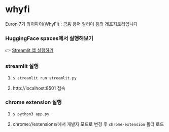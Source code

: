# whyfi
Euron 7기 와이파이(WhyFi) : 금융 용어 알리미 팀의 레포지토리입니다

### HuggingFace spaces에서 실행해보기
👉 [Streamlit 앱 실행하기]([https://your-space-name.hf.space](https://huggingface.co/spaces/xeoyeon/whyfi))

### streamlit 실행
1. 
    ```(bash)
    $ streamlit run streamlit.py
    ```
2. 
    http://localhost:8501 접속

### chrome extension 실행
1. 
    ```(bash)
    $ python3 app.py
    ```
2. 
    chrome://extensions/에서 개발자 모드로 변경 후 `chrome-extension` 폴더 로드
